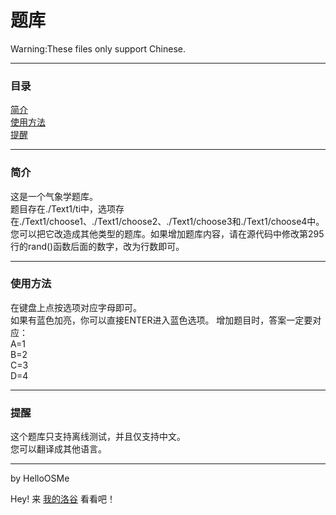 # 题库
Warning:These files only support Chinese.

----------
### 目录
[简介](https://github.com/HelloOSMe/-Ti-Ku-#简介)  
[使用方法](https://github.com/HelloOSMe/-Ti-Ku-#使用方法)  
[提醒](https://github.com/HelloOSMe/-Ti-Ku-#提醒)

----------
### 简介
这是一个气象学题库。  
题目存在./Text1/ti中，选项存在./Text1/choose1、./Text1/choose2、./Text1/choose3和./Text1/choose4中。  
您可以把它改造成其他类型的题库。如果增加题库内容，请在源代码中修改第295行的rand()函数后面的数字，改为行数即可。

----------
### 使用方法
在键盘上点按选项对应字母即可。  
如果有蓝色加亮，你可以直接ENTER进入蓝色选项。 增加题目时，答案一定要对应：  
A=1  
B=2  
C=3  
D=4

----------
### 提醒
这个题库只支持离线测试，并且仅支持中文。  
您可以翻译成其他语言。

----------
by HelloOSMe

Hey! 来 [我的洛谷](https://www.luogu.com.cn/user/755022) 看看吧！
